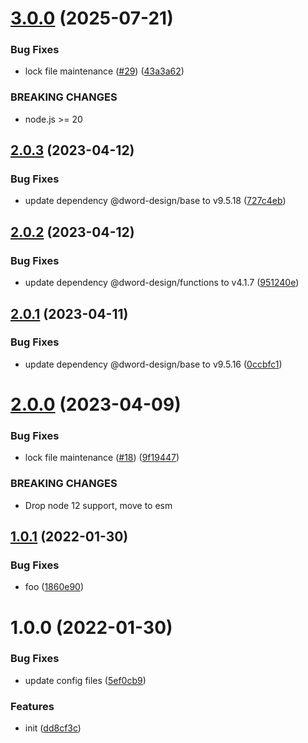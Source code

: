# [3.0.0](https://github.com/dword-design/personal-data/compare/v2.0.3...v3.0.0) (2025-07-21)


### Bug Fixes

* lock file maintenance ([#29](https://github.com/dword-design/personal-data/issues/29)) ([43a3a62](https://github.com/dword-design/personal-data/commit/43a3a624e2239dfc560e24649589db0345f9c8a7))


### BREAKING CHANGES

* node.js >= 20

## [2.0.3](https://github.com/dword-design/personal-data/compare/v2.0.2...v2.0.3) (2023-04-12)


### Bug Fixes

* update dependency @dword-design/base to v9.5.18 ([727c4eb](https://github.com/dword-design/personal-data/commit/727c4ebf0e00aa077de348b35b4031627194745e))

## [2.0.2](https://github.com/dword-design/personal-data/compare/v2.0.1...v2.0.2) (2023-04-12)


### Bug Fixes

* update dependency @dword-design/functions to v4.1.7 ([951240e](https://github.com/dword-design/personal-data/commit/951240e0422a6ca3ecadee78e635acb1e40a6d87))

## [2.0.1](https://github.com/dword-design/personal-data/compare/v2.0.0...v2.0.1) (2023-04-11)


### Bug Fixes

* update dependency @dword-design/base to v9.5.16 ([0ccbfc1](https://github.com/dword-design/personal-data/commit/0ccbfc1d8a9fc5c770dc1a522e0fc8d3069e5c15))

# [2.0.0](https://github.com/dword-design/personal-data/compare/v1.0.1...v2.0.0) (2023-04-09)


### Bug Fixes

* lock file maintenance ([#18](https://github.com/dword-design/personal-data/issues/18)) ([9f19447](https://github.com/dword-design/personal-data/commit/9f19447d14678a1aae15d28cd82f5f8cea7c9aa5))


### BREAKING CHANGES

* Drop node 12 support, move to esm

## [1.0.1](https://github.com/dword-design/personal-data/compare/v1.0.0...v1.0.1) (2022-01-30)


### Bug Fixes

* foo ([1860e90](https://github.com/dword-design/personal-data/commit/1860e903b6d5065beaffe5ed87c4049a807bcc0e))

# 1.0.0 (2022-01-30)


### Bug Fixes

* update config files ([5ef0cb9](https://github.com/dword-design/personal-data/commit/5ef0cb9558e1592ebd270f90922c7c7b95645a91))


### Features

* init ([dd8cf3c](https://github.com/dword-design/personal-data/commit/dd8cf3c662f4a83c9aaea9a86fc5b8c81f72baab))
